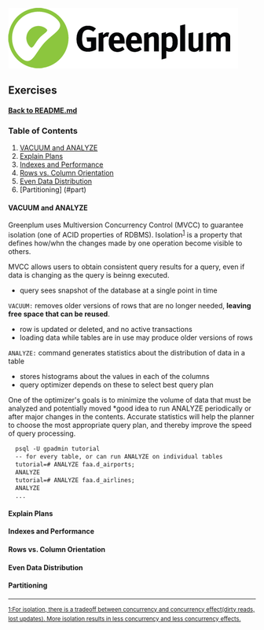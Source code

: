 ![Greenplum](https://github.com/syuja/GreenPlumSetup/blob/master/img/greenplum-logo.png)  

## Exercises  

#### [Back to README.md](../README.md)

### Table of Contents
  1. [VACUUM and ANALYZE](#vac)
  2. [Explain Plans](#expl)
  3. [Indexes and Performance](#ind)
  4. [Rows vs. Column Orientation](#row)
  5. [Even Data Distribution](#even)
  6. [Partitioning] (#part)

<a id="vac"></a>
#### VACUUM and ANALYZE
Greenplum uses Multiversion Concurrency Control (MVCC) to guarantee isolation (one of ACID properties of RDBMS).
Isolation<sup><a href="#fn1" id="ref1">1</a></sup> is a property that defines how/whn the changes made by one operation become visible to others.   

MVCC allows users to obtain consistent query results for a query, even if data is changing as the query is beinng executed.
  - query sees snapshot of the database at a single point in time
  
`VACUUM:` removes older versions of rows that are no longer needed, **leaving free space that can be reused**.
  - row is updated or deleted, and no active transactions
  - loading data while tables are in use may produce older versions of rows

`ANALYZE:` command generates statistics about the distribution of data in a table 
  - stores histograms about the values in each of the columns
  - query optimizer depends on these to select best query plan
  
One of the optimizer's goals is to minimize the volume of data that must be analyzed and potentially moved
*good idea to run ANALYZE periodically or after major changes in the contents. Accurate statistics will help the planner to
choose the most appropriate query plan, and thereby improve the speed of query processing.  
    
      psql -U gpadmin tutorial
      -- for every table, or can run ANALYZE on individual tables
      tutorial=# ANALYZE faa.d_airports;
      ANALYZE
      tutorial=# ANALYZE faa.d_airlines;
      ANALYZE
      ...
  
<a id="expl"></a>
#### Explain Plans  

<a id="ind"></a>
#### Indexes and Performance 


<a id="row"></a>
#### Rows vs. Column Orientation  


<a id="even"></a>
#### Even Data Distribution  


<a id="part"></a>
#### Partitioning  




---
<sup id="fn1"><a href="#ref1" title="jump back">1:For isolation, there is a tradeoff between concurrency and concurrency effect(dirty reads, lost updates). More isolation results in
less concurrency and less concurrency effects.</a></sup> 
  
  
